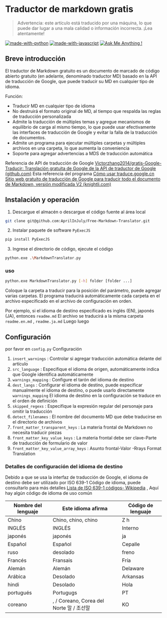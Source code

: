 # Traductor de markdown gratis

> Advertencia: este artículo está traducido por una máquina, lo que puede dar lugar a una mala calidad o información incorrecta. ¡Lea atentamente!

[![made-with-python](https://img.shields.io/badge/Made%20with-Python-1f425f.svg)](https://www.python.org/)
[![made-with-javascript](https://img.shields.io/badge/Made%20with-JavaScript-1f425f.svg)](https://www.javascript.com)
[![Ask Me Anything !](https://img.shields.io/badge/Ask%20me-anything-1abc9c.svg)](https://GitHub.com/Naereen/ama)

## Breve introducción

El traductor de Markdown gratuito es un documento de marcado de código abierto gratuito (en adelante, denominado traductor MD) basado en la API de traducción de Google, que puede traducir su MD en cualquier tipo de idioma.

Función:

- Traducir MD en cualquier tipo de idioma
- No destruirá el formato original de MD, al tiempo que respalda las reglas de traducción personalizada
- Admite la traducción de múltiples temas y agregue mecanismos de equilibrio de carga al mismo tiempo, lo que puede usar efectivamente las interfaces de traducción de Google y evitar la falla de la traducción de documentos.
- Admite un programa para ejecutar múltiples carpetas y múltiples archivos en una carpeta, lo que aumenta la conveniencia
- Soporte para agregar advertencias a MDS de traducción automática

Referencia de API de traducción de Google [Victorzhang2014/gratis-Google-Traducir: Translación gratuita de Google de la API de traductor de Google (github.com)](https://github.com/VictorZhang2014/free-google-translate) Esta referencia del programa [Cómo usar traduce.google.cn Sitio web gratuito de traducción de Google para traducir todo el documento de Markdown, versión modificada V2 (knightli.com)](https://www.knightli.com/zh-tw/2022/04/24/免費-google-翻譯-整篇-markdown-文檔-修改版/) 

## Instalación y operación

1. Descargue el almacén o descargue el código fuente al área local

```bash
git clone git@github.com:AprilInJuly/Free-Markdown-Translator.git
```

2. Instalar paquete de software `PyExecJS` 

```bash
pip install PyExecJS
```

3. Ingrese el directorio de código, ejecute el código

```bash
python.exe .\MarkdownTranslator.py
```

### uso

```bash
python.exe MarkdownTranslator.py [-h] folder [folder ...]
```

Coloque la carpeta a traducir para la posición del parámetro, puede agregar varias carpetas. El programa traducirá automáticamente cada carpeta en el archivo especificado en el archivo de configuración en orden.

Por ejemplo, si el idioma de destino especificado es inglés (EN), japonés (JA), entonces `readme.md` El archivo se traducirá a la misma carpeta `readme.en.md` , `readme.ja.md` Luego luego

## Configuración

por favor en `config.py` Configuración

1.  `insert_warnings` : Controlar si agregar traducción automática delante del artículo
2.  `src_language` : Especifique el idioma de origen, automáticamente indica que Google identifica automáticamente
3.  `warnings_mapping` : Configure el tarón del idioma de destino
4.  `dest_langs` : Configurar el idioma de destino, puede especificar manualmente el idioma de destino, o puede usarlo directamente `warnings_mapping` El idioma de destino en la configuración se traduce en el orden de definición
5.  `skipped_regexs` : Especifique la expresión regular del personaje para omitir la traducción
6.  `detect_filenames` : El nombre del documento MD que debe traducirse en el directorio de archivos
7.  `front_matter_transparent_keys` : La materia frontal de Markdown no necesita traducir piezas
8.  `front_matter_key_value_keys` : La materia frontal debe ser clave-Parte de traducción de formulario de valor
9.  `front_matter_key_value_array_keys` : Asunto frontal-Valor -Rrays Format Translation

### Detalles de configuración del idioma de destino

Debido a que se usa la interfaz de traducción de Google, el idioma de destino debe ser utilizado por ISO 639-1 Código de idioma, puede consultarlo para más detalles [Lista de ISO 639-1 códigos- Wikipedia](https://en.wikipedia.org/wiki/List_of_ISO_639-1_codes) , Aquí hay algún código de idioma de uso común

| Nombre del lenguaje| Este idioma afirma| Código de lenguaje|
| ---------- | ------------------------------ | -------- |
| Chino| Chino, chino, chino| Z h|
| INGLÉS| INGLÉS| Interno|
| japonés| japonés| ja|
| Español| Español| Cepalle|
| ruso| desolado| freno|
| Francés| Fransais| Fría|
| Alemán| Alemán| Delaware|
| Arábica| Desolado| Arkansas|
| hindi| Desolado| Hola|
| portugués| Portugugs| PT|
| coreano| , / Coreano, Corea del Norte 말 / 조선말| KO|


